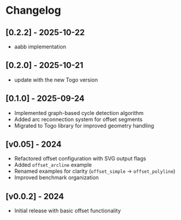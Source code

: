 # Changelog

## [0.2.2] - 2025-10-22
- aabb implementation

## [0.2.0] - 2025-10-21
- update with the new Togo version

## [0.1.0] - 2025-09-24
- Implemented graph-based cycle detection algorithm
- Added arc reconnection system for offset segments
- Migrated to Togo library for improved geometry handling

## [v0.05] - 2024
- Refactored offset configuration with SVG output flags
- Added `offset_arcline` example
- Renamed examples for clarity (`offset_simple` → `offset_polyline`)
- Improved benchmark organization

## [v0.0.2] - 2024
- Initial release with basic offset functionality